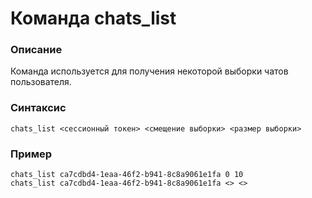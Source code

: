 # Команда chats_list

### Описание
Команда используется для получения некоторой выборки чатов пользователя.

### Синтаксис
```
chats_list <сессионный токен> <смещение выборки> <размер выборки>
```

### Пример
```
chats_list ca7cdbd4-1eaa-46f2-b941-8c8a9061e1fa 0 10
chats_list ca7cdbd4-1eaa-46f2-b941-8c8a9061e1fa <> <>
```